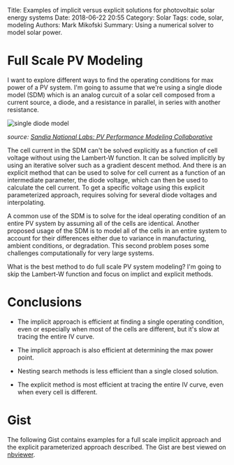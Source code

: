 Title: Examples of implicit versus explicit solutions for photovoltaic solar energy systems
Date: 2018-06-22 20:55
Category: Solar
Tags: code, solar, modeling
Authors: Mark Mikofski
Summary: Using a numerical solver to model solar power.

# Full Scale PV Modeling

I want to explore different ways to find the operating conditions for max power
of a PV system. I'm going to assume that we're using a single diode model (SDM)
which is an analog curcuit of a solar cell composed from a current source, a
diode, and a resistance in parallel, in series with another resistance.

![single diode model](https://www.sandia.gov/app/uploads/sites/243/2022/11/Single-Diode-EC2.png)

_source: [Sandia National Labs: PV Performance Modeling Collaborative](https://pvpmc.sandia.gov/)_

The cell current in the SDM can't be solved explicitly as a function of cell
voltage without using the Lambert-W function. It can be solved implicitly by
using an iterative solver such as a gradient descent method. And there is an
explicit method that can be used to solve for cell current as a function of an
intermediate parameter, the diode voltage, which can then be used to calculate
the cell current. To get a specific voltage using this explicit parameterized
approach, requires solving for several diode voltages and interpolating.

A common use of the SDM is to solve for the ideal operating condition of an
entire PV system by assuming all of the cells are identical. Another proposed
usage of the SDM is to model all of the cells in an entire system to account
for their differences either due to variance in manufacturing, ambient
conditions, or degradation. This second problem poses some challenges
computationally for very large systems.

What is the best method to do full scale PV system modeling? I'm going to skip
the Lambert-W function and focus on implict and explicit methods.

# Conclusions

* The implicit approach is efficient at finding a single operating condition,
even or especially when most of the cells are different, but it's slow at
tracing the entire IV curve.

* The implicit approach is also efficient at determining the max power point.

* Nesting search methods is less efficient than a single closed solution.

* The explicit method is most efficient at tracing the entire IV curve, even
when every cell is different.

# Gist

The following Gist contains examples for a full scale implicit approach and the
explicit parameterized approach described. The Gist are best viewed on
[nbviewer](http://nbviewer.jupyter.org/gist/mikofski/df318d1f892767ac7c762e732fecaa7f).

<script src="https://gist.github.com/mikofski/df318d1f892767ac7c762e732fecaa7f.js"></script>
